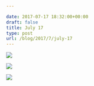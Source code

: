 ```yaml
---

date: 2017-07-17 18:32:00+00:00
draft: false
title: July 17
type: post
url: /blog/2017/7/july-17
---
```




  
![](/images/2017-07-17-20177july-17/IMG_1850.jpg)

  

  
![](/images/2017-07-17-20177july-17/IMG_1846.jpg)

  

  
![](/images/2017-07-17-20177july-17/IMG_1852.jpg)

  


